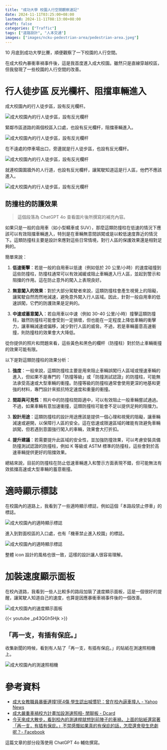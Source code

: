 ```yaml
---
title: "成功大學 校園人行空間觀察速記"
date: 2024-11-11T03:25:00+08:00
lastmod: 2024-11-11T08:13:00+08:00
draft: false
categories: ["Traffic"]
tags: ["道路設計", "人本交通"]
images: ["images/ncku-pedestrian-area/pedestrian-area.jpeg"]
---
```


10 月底到成功大學比賽，順便觀察了一下校園的人行空間。

<!--more-->

在成大校內暴衝車禍事件後，這是我首度進入成大校園。雖然只是直線穿越校區，但我發現了一些校園的人行空間的改善。

# 行人徒步區 反光欄杆、阻擋車輛進入

成大校園內的行人徒步區，設有反光欄杆。

![成大校園內的行人徒步區，設有反光欄杆](../images/ncku-pedestrian-area/pedestrian-area.jpeg)

緊鄰市區道路的兩個校區入口處，也設有反光欄杆，阻擋車輛進入。

![成大校園內的行人徒步區，設有反光欄杆](../images/ncku-pedestrian-area/pedestrian-area-entrance.jpeg)

在不遠處的停車場出口，旁邊就是行人徒步區，也設有反光欄杆。

![成大校園內的行人徒步區，設有反光欄杆](../images/ncku-pedestrian-area/pedestrian-area-exit.jpeg)

就連校園圍牆外的人行道，也設有反光欄杆，讓駕駛知道這是行人區，他們不應該進入。

![成大校園內的行人徒步區，設有反光欄杆](../images/ncku-pedestrian-area/pedestrian-area-outside.jpeg)

## 防撞柱的防護效果

> 這個段落為 ChatGPT 4o 查看圖片後所撰寫的補充內容。

如果只是一般的自用車（如小型轎車或 SUV），那麼這類防撞柱在低速的情況下應該可以有效阻擋車輛進入，特別是在車輛無意間誤闖或是以較低速度靠近的情況下。這類防撞柱主要是設計來應對這些日常情境，對行人區的保護效果還是相對足夠的。

簡單來說：

1. **低速衝擊**：若是一般的自用車以低速（例如低於 20 公里/小時）的速度碰撞到這些防撞柱，防撞柱通常可以有效減緩或阻止車輛進入行人區，並起到警示和阻擋的作用。這在防止意外的闖入上表現良好。

2. **無意闖入的效果**：對於大部分駕駛者來說，這類防撞柱會產生視覺上的阻礙，讓駕駛自然而然地減速，避免意外闖入行人區域。因此，針對一般自用車的低速誤闖，它們的防護效果是足夠的。

3. **中速或蓄意闖入**：若自用車以中速（例如 30-40 公里/小時）撞擊這類防撞柱，雖然防撞柱可能會受到一定損壞，但也能在一定程度上降低車輛的衝擊力，讓車輛減速或偏移，減少對行人區的威脅。不過，若是車輛蓄意高速衝撞，則防撞柱的效果會大大降低。

從你提供的照片和問題來看，這些黃色和黑色的欄杆（防撞柱）對於防止車輛衝撞的效果可能有限。

以下是對這類防撞柱的效果分析：

1. **強度**：一般來說，這類防撞柱主要是用來阻止車輛誤闖行人區域或慢速車輛的進入，但如果不是專門的「防撞等級」或「防撞測試認證」的防撞柱，可能無法承受高速或大型車輛的衝撞。防撞等級的防撞柱通常會使用更深的地基和更強的材料，專門設計來抵抗特定速度和重量的衝撞。

2. **間距與可見性**：照片中的防撞柱間距適中，可以有效阻止一般車輛嘗試通過。不過，如果車輛有意加速衝撞，這類防撞柱可能會不足以提供足夠的阻擋力。

3. **設計用途**：這類防撞柱的設計用途應該是提供一個心理和視覺的阻礙，讓車輛減速或避開，以保障行人區的安全。這在低速或限速區域的確能有效避免車輛誤闖，但若遇到意圖強行闖入的車輛，效果會大打折扣。

4. **提升建議**：若需要提升此區域的安全性，並加強防撞效果，可以考慮安裝具備防撞測試認證的防撞柱，例如 K 等級或 ASTM 標準的防撞柱，這些會對於高速車輛提供更好的阻擋效果。

總結來說，目前的防撞柱在防止低速車輛進入和警示方面表現不錯，但可能無法有效抵擋高速或大型車輛的蓄意衝撞。

# 適時顯示標誌

在校園內的道路上，我看到了一些適時顯示標誌，例如這個「本路段禁止停車」的標誌。

![成大校園內的適時顯示標誌](../images/ncku-pedestrian-area/no-parking-sign.jpeg)

進入到對面校區的入口處，也有「機車禁止進入校園」的標誌。

![成大校園內的適時顯示標誌](../images/ncku-pedestrian-area/no-motorcycle-sign.jpeg)

整體 icon 設計的風格也很一致，這樣的設計讓人很容易理解。

# 加裝速度顯示面板

在校內道路，我看到一些人比較多的路段加裝了速度顯示面板，這是一個很好的提醒，讓駕駛人知道自己的速度，也算是因應暴衝車禍事件後的一個改善。

![成大校園內的速度顯示面板](../images/ncku-pedestrian-area/speed-display-board.jpeg)

{{< youtube _p43QGh5Hjk >}}

## 「再一支，有插有保庇。」

收集新聞的時候，看到有人貼了「再一支，有插有保庇。」的貼紙在測速照相機上。

![成大校園內的測速照相機](../images/ncku-pedestrian-area/SCR-20241111-duxw.jpeg)

# 參考資料

- [成大女教職員暴衝連撞1死4傷 學生認出喊慣犯：曾在校內逼車撞人 - Yahoo News](https://tw.news.yahoo.com/%E6%88%90%E5%A4%A7%E5%A5%B3%E6%95%99%E8%81%B7%E5%93%A1%E6%9A%B4%E8%A1%9D%E9%80%A3%E6%92%9E1%E6%AD%BB4%E5%82%B7-%E5%AD%B8%E7%94%9F%E8%AA%8D%E5%87%BA%E5%96%8A%E6%85%A3%E7%8A%AF-%E6%9B%BE%E5%9C%A8%E6%A0%A1%E5%85%A7%E9%80%BC%E8%BB%8A%E6%92%9E%E4%BA%BA-055755994.html)
- [成大嚴重車禍校方計畫加設測速照相- 閒聊板 - Dcard](https://www.dcard.tw/f/talk/p/256362209)
- [今天來成大散步，看到校內的測速桿就想到前陣子的車禍，上面的貼紙還寫著「再一支，有插有保庇。」不禁感慨如果真的有保庇的話，怎麼還會發生悲劇呢？- Facebook](https://www.facebook.com/groups/525658186189949/posts/853372143418550/)

這篇文章的部分段落使用 ChatGPT 4o 輔佐撰寫。